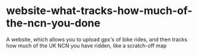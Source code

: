 # website-what-tracks-how-much-of-the-ncn-you-done
A website, which allows you to upload gpx's of bike rides, and then tracks how much of the UK NCN you have ridden, like a scratch-off map
